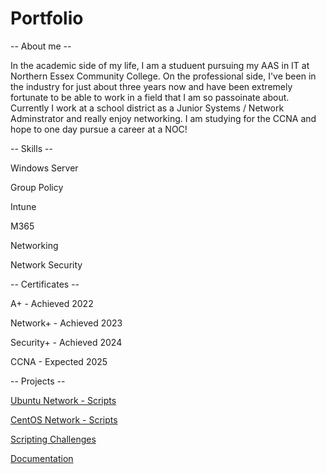 # Portfolio

-- About me --

In the academic side of my life, I am a studuent pursuing my AAS in IT at Northern Essex Community College. On the professional side, I've been in the industry for just about three years now and have been extremely fortunate to be able to work in a field that I am so passoinate about. Currently I work at a school district as a Junior Systems / Network Adminstrator and really enjoy networking. I am studying for the CCNA and hope to one day pursue a career at a NOC! 

-- Skills --

Windows Server

Group Policy

Intune

M365

Networking

Network Security


-- Certificates --  

A+ - Achieved 2022

Network+ - Achieved 2023

Security+ - Achieved 2024

CCNA - Expected 2025

-- Projects --

[Ubuntu Network - Scripts](https://github.com/flaureanonecc/Ubuntu-Networking-Scripts)

[CentOS Network - Scripts](https://github.com/flaureanonecc/CentOS-Network-Scripts)

[Scripting Challenges](https://github.com/flaureanonecc/Linux-Command-Challenges)

[Documentation](https://github.com/flaureanonecc/Documentation)
